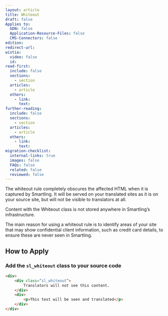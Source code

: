 ```yaml
---
layout: article
title: Whiteout
draft: false
Applies to:
  GDN: false
  Application-Resource-Files: false
  CMS-Connectors: false
edition:
redirect-url:
wistia:
  video: false
  id:
read-first:
  include: false
  sections:
    - section
  articles:
    - article
  others:
    - link:
      text:
further-reading:
  include: false
  sections:
    - section
  articles:
    - article
  others:
    - link:
      text:
migration-checklist:
  internal-links: true
  images: false
  FAQs: false
  related: false
  reviewed: false
---
```



The whiteout rule completely obscures the affected HTML when it is captured by Smartling. It will be served on your translated sites as it is on your source site, but will not be visible to translators at all.

Content with the Whiteout class is not stored anywhere in Smartling’s infrastructure.

The main reason for using a whiteout rule is to identify areas of your site that may show confidential client information, such as credit card details, to ensure these are never seen in Smartling.

## How to Apply

### Add the `sl_whiteout` class to your source code

~~~html
<div>
	<div class=”sl_whiteout”>
		Translators will not see this content.
	</div>
	<div>
		<p>This text will be seen and translated</p>
    </div>
</div>
~~~
